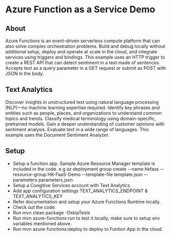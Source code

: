 # Azure Function as a Service Demo
## About
Azure Functions is an event-driven serverless compute platform that can also solve complex orchestration problems. 
Build and debug locally without additional setup, deploy and operate at scale in the cloud, and integrate services using triggers and bindings.
This example uses an HTTP trigger to create a REST API that can detect sentiment in a text made of sentences. Accepts text as a query parameter in a GET request or submit as POST with JSON in the body.
## Text Analytics
Discover insights in unstructured text using natural language processing (NLP)—no machine learning expertise required. Identify key phrases and entities such as people, places, and organizations to understand common topics and trends. Classify medical terminology using domain-specific, pretrained models. Gain a deeper understanding of customer opinions with sentiment analysis. Evaluate text in a wide range of languages. This example uses the Document Sentiment Analyzer.

## Setup
* Setup a function app. Sample Azure Resource Manager template is included in the code. e.g az deployment group create --name hkfass --resource-group HK-FaaS-Demo --template-file template.json --parameters parameters.json
* Setup a Congitive Services account with Text Analytics.
* Add app configuration settings TEXT_ANALYTICS_ENDPOINT & TEXT_ANALYTICS_KEY
* Refer documentation and setup your Azure Functions Runtime locally.
* Check out the code.
* Run mvn clean package -DskipTests
* Run mvn azure-functions:run to test it locally, make sure to setup env variables mentioned above.
* Run mvn azure-functions:deploy to deploy to Funtion App in the cloud.
